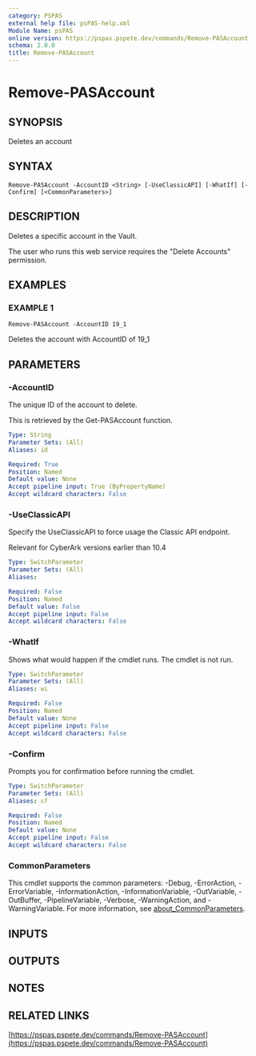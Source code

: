 ```yaml
---
category: PSPAS
external help file: psPAS-help.xml
Module Name: psPAS
online version: https://pspas.pspete.dev/commands/Remove-PASAccount
schema: 2.0.0
title: Remove-PASAccount
---
```


# Remove-PASAccount

## SYNOPSIS
Deletes an account

## SYNTAX

```
Remove-PASAccount -AccountID <String> [-UseClassicAPI] [-WhatIf] [-Confirm] [<CommonParameters>]
```

## DESCRIPTION
Deletes a specific account in the Vault.

The user who runs this web service requires the "Delete Accounts" permission.

## EXAMPLES

### EXAMPLE 1
```
Remove-PASAccount -AccountID 19_1
```

Deletes the account with AccountID of 19_1

## PARAMETERS

### -AccountID
The unique ID  of the account to delete.

This is retrieved by the Get-PASAccount function.

```yaml
Type: String
Parameter Sets: (All)
Aliases: id

Required: True
Position: Named
Default value: None
Accept pipeline input: True (ByPropertyName)
Accept wildcard characters: False
```

### -UseClassicAPI
Specify the UseClassicAPI to force usage the Classic API endpoint.

Relevant for CyberArk versions earlier than 10.4

```yaml
Type: SwitchParameter
Parameter Sets: (All)
Aliases:

Required: False
Position: Named
Default value: False
Accept pipeline input: False
Accept wildcard characters: False
```

### -WhatIf
Shows what would happen if the cmdlet runs.
The cmdlet is not run.

```yaml
Type: SwitchParameter
Parameter Sets: (All)
Aliases: wi

Required: False
Position: Named
Default value: None
Accept pipeline input: False
Accept wildcard characters: False
```

### -Confirm
Prompts you for confirmation before running the cmdlet.

```yaml
Type: SwitchParameter
Parameter Sets: (All)
Aliases: cf

Required: False
Position: Named
Default value: None
Accept pipeline input: False
Accept wildcard characters: False
```

### CommonParameters
This cmdlet supports the common parameters: -Debug, -ErrorAction, -ErrorVariable, -InformationAction, -InformationVariable, -OutVariable, -OutBuffer, -PipelineVariable, -Verbose, -WarningAction, and -WarningVariable. For more information, see [about_CommonParameters](http://go.microsoft.com/fwlink/?LinkID=113216).

## INPUTS

## OUTPUTS

## NOTES

## RELATED LINKS

[https://pspas.pspete.dev/commands/Remove-PASAccount](https://pspas.pspete.dev/commands/Remove-PASAccount)

